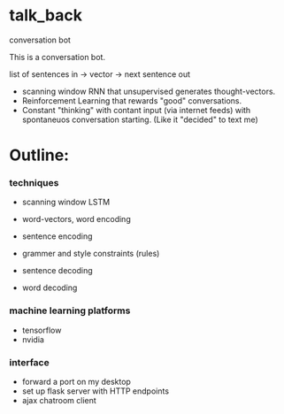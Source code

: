 # talk_back
conversation bot


This is a conversation bot.

list of sentences in -> vector -> next sentence out

- scanning window RNN that unsupervised generates thought-vectors.
- Reinforcement Learning that rewards "good" conversations.
- Constant "thinking" with contant input (via internet feeds) with spontaneuos conversation starting. (Like it "decided" to text me)





# Outline:


### techniques
- scanning window LSTM
- word-vectors, word encoding
- sentence encoding
- grammer and style constraints (rules)

- sentence decoding
- word decoding


### machine learning platforms
- tensorflow
- nvidia


### interface
- forward a port on my desktop
- set up flask server with HTTP endpoints
- ajax chatroom client

